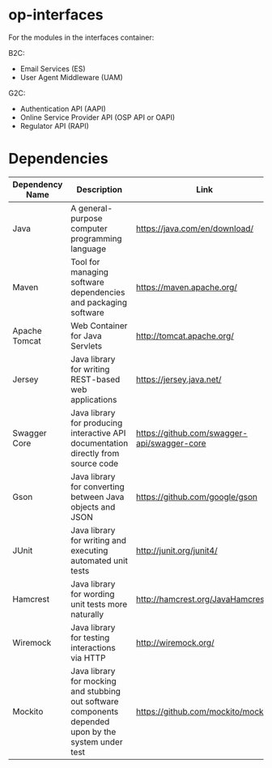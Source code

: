 # op-interfaces
For the modules in the interfaces container:

B2C:
* Email Services (ES)
* User Agent Middleware (UAM)

G2C:
* Authentication API (AAPI)
* Online Service Provider API (OSP API or OAPI)
* Regulator API (RAPI)

# Dependencies
Dependency Name|Description|Link|Module|Test-only?
---------------|-----------|----|------|----------
Java|A general-purpose computer programming language|https://java.com/en/download/|RAPI, OAPI|
Maven|Tool for managing software dependencies and packaging software|https://maven.apache.org/|RAPI, OAPI|
Apache Tomcat|Web Container for Java Servlets|http://tomcat.apache.org/|RAPI, OAPI|
Jersey|Java library for writing REST-based web applications|https://jersey.java.net/|RAPI, OAPI|
Swagger Core|Java library for producing interactive API documentation directly from source code|https://github.com/swagger-api/swagger-core|RAPI, OAPI|
Gson|Java library for converting between Java objects and JSON|https://github.com/google/gson|RAPI, OAPI|
JUnit|Java library for writing and executing automated unit tests|http://junit.org/junit4/|RAPI, OAPI|Y
Hamcrest|Java library for wording unit tests more naturally|http://hamcrest.org/JavaHamcrest/|RAPI, OAPI|Y
Wiremock|Java library for testing interactions via HTTP|http://wiremock.org/|RAPI, OAPI|Y
Mockito|Java library for mocking and stubbing out software components depended upon by the system under test|https://github.com/mockito/mockito|RAPI, OAPI|Y
